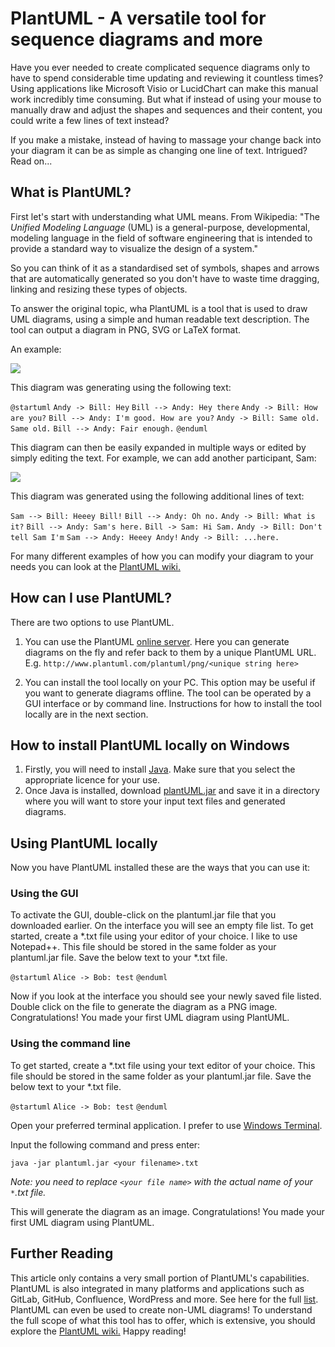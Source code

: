 # PlantUML - A versatile tool for sequence diagrams and more

Have you ever needed to create complicated sequence diagrams only to have to spend considerable time updating and reviewing it countless times? Using applications like Microsoft Visio or LucidChart can make this manual work incredibly time consuming. But what if instead of using your mouse to manually draw and adjust the shapes and sequences and their content, you could write a few lines of text instead? 

If you make a mistake, instead of having to massage your change back into your diagram it can be as simple as changing one line of text. Intrigued? Read on...

## What is PlantUML?

First let's start with understanding what UML means. From Wikipedia: "The *Unified Modeling Language* (UML) is a general-purpose, developmental, modeling language in the field of software engineering that is intended to provide a standard way to visualize the design of a system."

So you can think of it as a standardised set of symbols, shapes and arrows that are automatically generated so you don't have to waste time dragging, linking and resizing these types of objects.

To answer the original topic, wha PlantUML is a tool that is used to draw UML diagrams, using a simple and human readable text description. The tool can output a diagram in PNG, SVG or LaTeX format.

An example:

![](C:\Users\Sarah\Documents\PlantUML\jokediagram.png)

This diagram was generating using the following text:

`@startuml`
`Andy -> Bill: Hey`
`Bill --> Andy: Hey there`
`Andy -> Bill: How are you?`
`Bill --> Andy: I'm good. How are you?`
`Andy -> Bill: Same old. Same old.`
`Bill --> Andy: Fair enough.`
`@enduml`

This diagram can then be easily expanded in multiple ways or edited by simply editing the text. For example, we can add another participant, Sam:

![](C:\Users\Sarah\Documents\PlantUML\jokediagram2.png)

This diagram was generated using the following additional lines of text:

`Sam --> Bill: Heeey Bill!`
`Bill --> Andy: Oh no.`
`Andy -> Bill: What is it?`
`Bill --> Andy: Sam's here.`
`Bill -> Sam: Hi Sam.`
`Andy -> Bill: Don't tell Sam I'm`
`Sam --> Andy: Heeey Andy!` 
`Andy -> Bill: ...here.`

For many different examples of how you can modify your diagram to your needs you can look at the [PlantUML wiki.](https://plantuml.com/sequence-diagram)

## How can I use PlantUML?

There are two options to use PlantUML. 

1. You can use the PlantUML [online server](http://plantuml.com/plantuml). Here you can generate diagrams on the fly and refer back to them by a unique PlantUML URL. E.g. `http://www.plantuml.com/plantuml/png/<unique string here>`

2. You can install the tool locally on your PC. This option may be useful if you want to generate diagrams offline. The tool can be operated by a GUI interface or by command line. Instructions for how to install the tool locally are in the next section.

## How to install PlantUML locally on Windows

1. Firstly, you will need to install [Java](https://www.java.com/en/download/). Make sure that you select the appropriate licence for your use.
2. Once Java is installed, download [plantUML.jar](http://sourceforge.net/projects/plantuml/files/plantuml.jar/download) and save it in a directory where you will want to store your input text files and generated diagrams.

## Using PlantUML locally

Now you have PlantUML installed these are the ways that you can use it:

### Using the GUI

To activate the GUI, double-click on the plantuml.jar file that you downloaded earlier. On the interface you will see an empty file list. To get started, create a *.txt file using your editor of your choice. I like to use Notepad++. This file should be stored in the same folder as your plantuml.jar file. Save the below text to your *.txt file.

`@startuml`
`Alice -> Bob: test`
`@enduml`

Now if you look at the interface you should see your newly saved file listed. Double click on the file to generate the diagram as a PNG image. Congratulations! You made your first UML diagram using PlantUML.

### Using the command line

To get started, create a *.txt file using your text editor of your choice. This file should be stored in the same folder as your plantuml.jar file. Save the below text to your *.txt file.

`@startuml`
`Alice -> Bob: test`
`@enduml`

Open your preferred terminal application. I prefer to use [Windows Terminal](https://www.microsoft.com/en-us/p/windows-terminal/9n0dx20hk701?activetab=pivot:overviewtab).

Input the following command and press enter:

`java -jar plantuml.jar <your filename>.txt`

*Note: you need to replace `<your file name>` with the actual name of your `*`.txt file.*

This will generate the diagram as an image. Congratulations! You made your first UML diagram using PlantUML.

## Further Reading

This article only contains a very small portion of PlantUML's capabilities. PlantUML is also integrated in many platforms and applications such as GitLab, GitHub, Confluence, WordPress and more. See here for the full [list](https://plantuml.com/running). PlantUML can even be used to create non-UML diagrams! To understand the full scope of what this tool has to offer, which is extensive, you should explore the [PlantUML wiki.](https://plantuml.com/sequence-diagram) Happy reading!